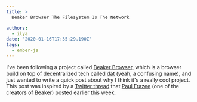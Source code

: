 ```yaml
---
title: >
  Beaker Browser The Filesystem Is The Network

authors:
  - ilya
date: '2020-01-16T17:35:29.190Z'
tags:
  - ember-js
---
```

I've been following a project called [Beaker Browser](https://beakerbrowser.com/), which is a browser build on top of decentralized tech called [dat](https://dat.foundation/) (yeah, a confusing name), and just wanted to write a quick post about why I think it's a really cool project. This post was inspired by a [Twitter thread](https://twitter.com/pfrazee/status/1217049494363295744) that [Paul Frazee](https://twitter.com/pfrazee) (one of the creators of Beaker) posted earlier this week.



    
    